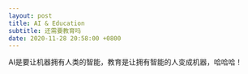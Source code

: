 ```yaml
---
layout: post
title: AI & Education
subtitle: 还需要教育吗
date: 2020-11-28 20:58:00 +0800
---
```

AI是要让机器拥有人类的智能，教育是让拥有智能的人变成机器，哈哈哈！